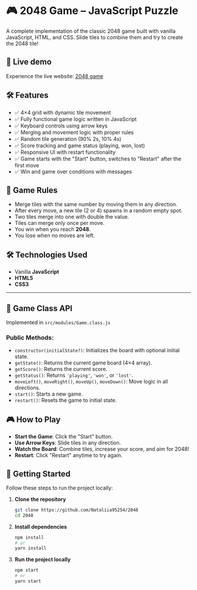 # 🎮 2048 Game – JavaScript Puzzle

A complete implementation of the classic  2048 game built with vanilla JavaScript, HTML, and CSS. Slide tiles to combine them and try to create the 2048 tile!

## 🚀 Live demo

Experience the live website: [2048 game](https://nataliia95254.github.io/2048/)

## 🛠️ Features

- ✅ 4×4 grid with dynamic tile movement
- ✅ Fully functional game logic written in JavaScript
- ✅ Keyboard controls using arrow keys
- ✅ Merging and movement logic with proper rules
- ✅ Random tile generation (90% 2s, 10% 4s)
- ✅ Score tracking and game status (playing, won, lost)
- ✅ Responsive UI with restart functionality
- ✅ Game starts with the "Start" button, switches to "Restart" after the first move
- ✅ Win and game over conditions with messages



## 🧠 Game Rules

- Merge tiles with the same number by moving them in any direction.
- After every move, a new tile (2 or 4) spawns in a random empty spot.
- Two tiles merge into one with double the value.
- Tiles can merge only once per move.
- You win when you reach **2048**.
- You lose when no moves are left.



## 🛠️ Technologies Used

- Vanilla **JavaScript**
- **HTML5**
- **CSS3**

---

## 🧩 Game Class API

Implemented in `src/modules/Game.class.js`

### Public Methods:

- `constructor(initialState?)`: Initializes the board with optional initial state.
- `getState()`: Returns the current game board (4×4 array).
- `getScore()`: Returns the current score.
- `getStatus()`: Returns `'playing'`, `'won'`, or `'lost'`.
- `moveLeft()`, `moveRight()`, `moveUp()`, `moveDown()`: Move logic in all directions.
- `start()`: Starts a new game.
- `restart()`: Resets the game to initial state.


## 🎮 How to Play

- **Start the Game**: Click the "Start" button.
- **Use Arrow Keys**: Slide tiles in any direction.
- **Watch the Board**: Combine tiles, increase your score, and aim for 2048!
- **Restart**: Click "Restart" anytime to try again.



## 🚀 Getting Started

Follow these steps to run the project locally:

1. **Clone the repository**
   ```bash
   git clone https://github.com/Nataliia95254/2048
   cd 2048

2. **Install dependencies**
    ```bash
    npm install
    # or
    yarn install
3. **Run the project locally**
    ```bash
    npm start
    # or
    yarn start
